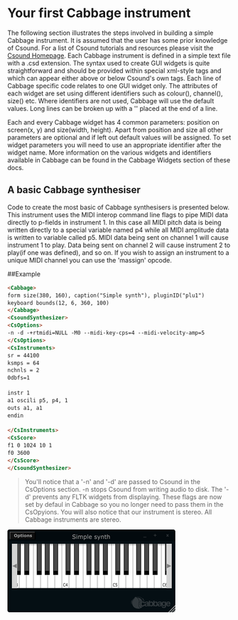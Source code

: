 # Your first Cabbage instrument
The following section illustrates the steps involved in building a simple Cabbage instrument. It is assumed that the user has some prior knowledge of Csound. For a list of Csound tutorials and resources please visit the [Csound Homepage](www.csound.com). Each Cabbage instrument is defined in a simple text file with a .csd extension. The syntax used to create GUI widgets is quite straightforward and should be provided within special xml-style tags <Cabbage> and </Cabbage> which can appear either above or below Csound's own <CsoundSynthesizer> tags. Each line of Cabbage specific code relates to one GUI widget only. The attributes of each widget are set using different identifiers such as colour(), channel(), size() etc. Where identifiers are not used, Cabbage will use the default values. Long lines can be broken up with a '\' placed at the end of a line. 

Each and every Cabbage widget has 4 common parameters: position on screen(x, y) and size(width, height). Apart from position and size all other parameters are optional and if left out default values will be assigned. To set widget parameters you will need to use an appropriate identifier after the widget name. More information on the various widgets and identifiers available in Cabbage can be found in the Cabbage Widgets section of these docs.

## A basic Cabbage synthesiser

Code to create the most basic of Cabbage synthesisers is presented below. This instrument uses the MIDI interop command line flags to pipe MIDI data directly to p-fields in instrument 1. In this case all MIDI pitch data is being written directly to a special variable named p4 while all MIDI amplitude data is written to variable called p5. MIDI data being sent on channel 1 will cause instrument 1 to play. Data being sent on channel 2 will cause instrument 2 to play(if one was defined), and so on. If you wish to assign an instrument to a unique MIDI channel you can use the 'massign' opcode. 

##Example
```html
<Cabbage>
form size(380, 160), caption("Simple synth"), pluginID("plu1")
keyboard bounds(12, 6, 360, 100)
</Cabbage>
<CsoundSynthesizer>
<CsOptions>
-n -d -+rtmidi=NULL -M0 --midi-key-cps=4 --midi-velocity-amp=5
</CsOptions>
<CsInstruments>
sr = 44100
ksmps = 64
nchnls = 2
0dbfs=1

instr 1
a1 oscili p5, p4, 1
outs a1, a1
endin

</CsInstruments>  
<CsScore>
f1 0 1024 10 1
f0 3600
</CsScore>
</CsoundSynthesizer>
```
>You'll notice that a '-n' and '-d' are passed to Csound in the CsOptions section. -n stops Csound from writing audio to disk. The '-d' prevents any FLTK widgets from displaying. These flags are now set by defaul in Cabbage so you no longer need to pass them in the CsOpyions. You will also notice that our instrument is stereo. All Cabbage instruments are stereo. 

![](images/firstSynth.png)